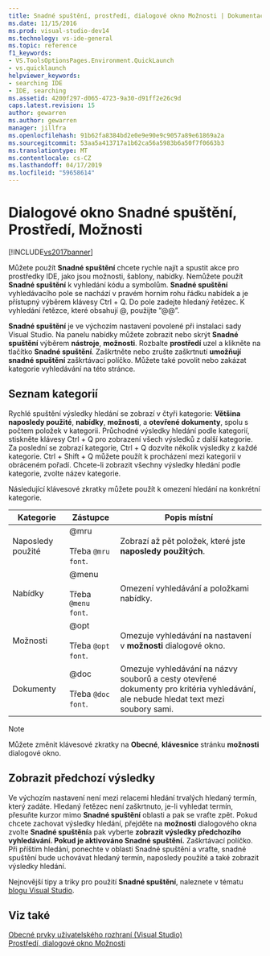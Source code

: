 ```yaml
---
title: Snadné spuštění, prostředí, dialogové okno Možnosti | Dokumentace Microsoftu
ms.date: 11/15/2016
ms.prod: visual-studio-dev14
ms.technology: vs-ide-general
ms.topic: reference
f1_keywords:
- VS.ToolsOptionsPages.Environment.QuickLaunch
- vs.quicklaunch
helpviewer_keywords:
- searching IDE
- IDE, searching
ms.assetid: 4200f297-d065-4723-9a30-d91ff2e26c9d
caps.latest.revision: 15
author: gewarren
ms.author: gewarren
manager: jillfra
ms.openlocfilehash: 91b62fa8384bd2e0e9e90e9c9057a89e61869a2a
ms.sourcegitcommit: 53aa5a413717a1b62ca56a5983b6a50f7f0663b3
ms.translationtype: MT
ms.contentlocale: cs-CZ
ms.lasthandoff: 04/17/2019
ms.locfileid: "59658614"
---
```

# <a name="quick-launch-environment-options-dialog-box"></a>Dialogové okno Snadné spuštění, Prostředí, Možnosti
[!INCLUDE[vs2017banner](../../includes/vs2017banner.md)]

Můžete použít **Snadné spuštění** chcete rychle najít a spustit akce pro prostředky IDE, jako jsou možnosti, šablony, nabídky. Nemůžete použít **Snadné spuštění** k vyhledání kódu a symbolům. **Snadné spuštění** vyhledávacího pole se nachází v pravém horním rohu řádku nabídek a je přístupný výběrem klávesy Ctrl + Q. Do pole zadejte hledaný řetězec. K vyhledání řetězce, které obsahují @, použijte ”@@”.   
  
 **Snadné spuštění** je ve výchozím nastavení povolené při instalaci sady Visual Studio. Na panelu nabídky můžete zobrazit nebo skrýt **Snadné spuštění** výběrem **nástroje**, **možnosti**. Rozbalte **prostředí** uzel a klikněte na tlačítko **Snadné spuštění**. Zaškrtněte nebo zrušte zaškrtnutí **umožňují snadné spuštění** zaškrtávací políčko. Můžete také povolit nebo zakázat kategorie vyhledávání na této stránce.  
  
## <a name="category-list"></a>Seznam kategorií  
 Rychlé spuštění výsledky hledání se zobrazí v čtyři kategorie: **Většina naposledy použité**, **nabídky**, **možnosti**, a **otevřené dokumenty**, spolu s počtem položek v kategorii. Průchodné výsledky hledání podle kategorií, stiskněte klávesy Ctrl + Q pro zobrazení všech výsledků z další kategorie. Za poslední se zobrazí kategorie, Ctrl + Q dozvíte několik výsledky z každé kategorie. Ctrl + Shift + Q můžete použít k procházení mezi kategorií v obráceném pořadí. Chcete-li zobrazit všechny výsledky hledání podle kategorie, zvolte název kategorie.  
  
 Následující klávesové zkratky můžete použít k omezení hledání na konkrétní kategorie.  
  
|Kategorie|Zástupce|Popis místní|  
|--------------|--------------|--------------------------|  
|Naposledy použité|@mru<br /><br /> Třeba `@mru font`.|Zobrazí až pět položek, které jste **naposledy použitých**.|  
|Nabídky|@menu<br /><br /> Třeba `@menu font`.|Omezení vyhledávání a položkami nabídky.|  
|Možnosti|@opt<br /><br /> Třeba `@opt font`.|Omezuje vyhledávání na nastavení v **možnosti** dialogové okno.|  
|Dokumenty|@doc<br /><br /> Třeba `@doc font`.|Omezuje vyhledávání na názvy souborů a cesty otevřené dokumenty pro kritéria vyhledávání, ale nebude hledat text mezi soubory sami.|  
  
> [!NOTE]
>  Můžete změnit klávesové zkratky na **Obecné**, **klávesnice** stránku **možnosti** dialogové okno.  
  
## <a name="show-previous-results"></a>Zobrazit předchozí výsledky  
 Ve výchozím nastavení není mezi relacemi hledání trvalých hledaný termín, který zadáte. Hledaný řetězec není zaškrtnuto, je-li vyhledat termín, přesuňte kurzor mimo **Snadné spuštění** oblasti a pak se vraťte zpět. Pokud chcete zachovat výsledky hledání, přejděte na **možnosti** dialogového okna zvolte **Snadné spuštění**a pak vyberte **zobrazit výsledky předchozího vyhledávání. Pokud je aktivováno Snadné spuštění.** Zaškrtávací políčko. Při příštím hledání, ponechte v oblasti Snadné spuštění a vraťte, snadné spuštění bude uchovávat hledaný termín, naposledy použité a také zobrazit výsledky hledání.  
  
 Nejnovější tipy a triky pro použití **Snadné spuštění**, naleznete v tématu [blogu Visual Studio](http://go.microsoft.com/fwlink/?LinkId=236054).  
  
## <a name="see-also"></a>Viz také  
 [Obecné prvky uživatelského rozhraní (Visual Studio)](../../ide/reference/general-user-interface-elements-visual-studio.md)   
 [Prostředí, dialogové okno Možnosti](../../ide/reference/environment-options-dialog-box.md)

